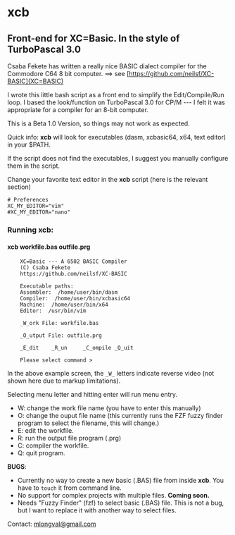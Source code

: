 # xcb
## Front-end for XC=Basic. In the style of TurboPascal 3.0

Csaba Fekete has written a really nice BASIC dialect compiler for the Commodore C64 8 bit
computer. ==> see [https://github.com/neilsf/XC-BASIC](XC=BASIC)

I wrote this little bash script as a front end to simplify the Edit/Compile/Run
loop. I based the look/function on TurboPascal 3.0 for CP/M --- I felt it
was appropriate for a compiler for an 8-bit computer.

This is a Beta 1.0 Version, so things may not work as expected.

Quick info: **xcb** will look for executables (dasm, xcbasic64, x64, text editor) in your $PATH.

If the script does not find the executables, I suggest you manually configure them in the script.

Change your favorite text editor in the **xcb** script (here is the relevant section)

```
# Preferences
XC_MY_EDITOR="vim"
#XC_MY_EDITOR="nano"
```

### Running xcb:

#### xcb workfile.bas outfile.prg

```
    XC=Basic --- A 6502 BASIC Compiler
    (C) Csaba Fekete
    https://github.com/neilsf/XC-BASIC

    Executable paths:
    Assembler:  /home/user/bin/dasm
    Compiler:  /home/user/bin/xcbasic64
    Machine:  /home/user/bin/x64
    Editor:  /usr/bin/vim

    _W_ork File: workfile.bas

    _O_utput File: outfile.prg

    _E_dit    _R_un     _C_ompile _Q_uit

    Please select command >
```

In the above example screen, the ```_W_``` letters indicate reverse video (not shown here due to
markup limitations).

Selecting menu letter and hitting enter will run menu entry.

- W: change the work file name (you have to enter this manually)
- O: change the ouput file name (this currently runs the FZF fuzzy finder program to select the filename, this will change.)
- E: edit the workfile.
- R: run the output file program (.prg)
- C: compiler the workfile.
- Q: quit program.

__BUGS__:

- Currently no way to create a new basic (.BAS) file from inside __xcb__. You have to `touch` it
  from command line.
- No support for complex projects with multiple files. __Coming soon.__
- Needs "Fuzzy Finder" (fzf) to select basic (.BAS) file. This is not a bug, but I want to replace
  it with another way to select files.


Contact:  [mlongval@gmail.com](mlongval@gmail.com)

